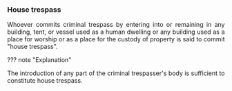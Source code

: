 ### House trespass
<div style="text-align: justify">

Whoever commits criminal trespass by entering into or remaining in any building, tent, or vessel used as a human dwelling or any building used as a place for worship or as a place for the custody of property is said to commit "house trespass".

</div>

??? note "Explanation"
    <div style="text-align: justify"> The introduction of any part of the criminal trespasser's body is sufficient to constitute house trespass.
